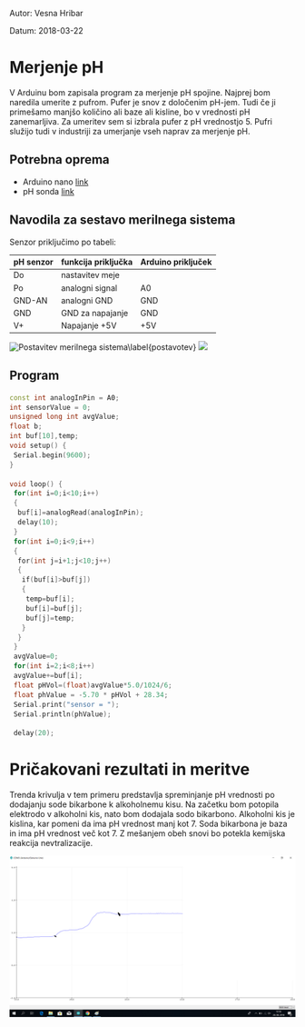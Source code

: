 Autor:
Vesna Hribar 

Datum:
	2018-03-22

# Merjenje pH 

V Arduinu bom zapisala program za merjenje pH spojine. Najprej bom naredila umerite z pufrom. Pufer je snov z določenim pH-jem. Tudi če ji primešamo manjšo količino ali baze ali kisline, bo v vrednosti pH zanemarljiva. Za umeritev sem si izbrala pufer z pH vrednostjo 5. Pufri služijo tudi v industriji za umerjanje vseh naprav za merjenje pH.

## Potrebna oprema
- Arduino nano [link](https://store.arduino.cc/usa/arduino-nano)
- pH sonda [link](https://www.aliexpress.com/item/1Set-Liquid-PH-Value-Detection-Regulator-Sensor-Module-Monitoring-Control-Meter-Tester-BNC-PH-Electrode-Probe/32805675619.html?spm=2114.search0204.3.22.13d32410oYzaDc&ws_ab_test=searchweb0_0,searchweb201602_1_10065_10068_10059_10696_100031_10084_10083_5015611_10103_451_452_10618_10304_10307_10820_5016311_10301_10821,searchweb201603_56,ppcSwitch_5_ppcChannel&algo_expid=838596c6-3202-48a6-826d-749724071efc-3&algo_pvid=838596c6-3202-48a6-826d-749724071efc&transAbTest=ae803_2&priceBeautifyAB=0)

## Navodila za sestavo merilnega sistema

Senzor priključimo po tabeli:

| pH senzor | funkcija priključka | Arduino priključek |
|-----------|---------------------|--------------------|
| Do        | nastavitev meje     |                    |
| Po        | analogni signal     | A0                 |
| GND-AN    | analogni GND        | GND                |
| GND       | GND za napajanje    | GND                |
| V+        | Napajanje +5V       | +5V                |


![Postavitev merilnega sistema\label{postavotev}](http://4.bp.blogspot.com/-7g4korcibfY/VqUbpPRalaI/AAAAAAAAASM/npaZNI8kHgU/s1600/Sense%2BPH.png)
![](http://2.bp.blogspot.com/-4eyo9W0-rLU/VqUb81bAEiI/AAAAAAAAASU/sva7imQwBJE/s1600/DSC08134.JPG)

## Program

```cpp
const int analogInPin = A0; 
int sensorValue = 0; 
unsigned long int avgValue; 
float b;
int buf[10],temp;
void setup() {
 Serial.begin(9600);
}
 
void loop() {
 for(int i=0;i<10;i++) 
 { 
  buf[i]=analogRead(analogInPin);
  delay(10);
 }
 for(int i=0;i<9;i++)
 {
  for(int j=i+1;j<10;j++)
  {
   if(buf[i]>buf[j])
   {
    temp=buf[i];
    buf[i]=buf[j];
    buf[j]=temp;
   }
  }
 }
 avgValue=0;
 for(int i=2;i<8;i++)
 avgValue+=buf[i];
 float pHVol=(float)avgValue*5.0/1024/6;
 float phValue = -5.70 * pHVol + 28.34;
 Serial.print("sensor = ");
 Serial.println(phValue);
 
 delay(20);
```

# Pričakovani rezultati in meritve

Trenda krivulja v tem primeru predstavlja spreminjanje pH vrednosti po dodajanju sode bikarbone k alkoholnemu kisu. Na začetku bom potopila elektrodo v alkoholni kis, nato bom dodajala sodo bikarbono. Alkoholni kis je kislina, kar pomeni da ima pH vrednost manj kot 7. Soda bikarbona je baza in ima pH vrednost več kot 7. Z mešanjem obeh snovi bo potekla kemijska reakcija nevtralizacije. 

![Rezultati](./data.png)
